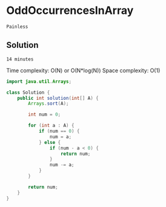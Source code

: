 # OddOccurrencesInArray

`Painless`

## Solution

`14 minutes`

Time complexity: O(N) or O(N*log(N))
Space complexity: O(1)

```java
import java.util.Arrays;

class Solution {
    public int solution(int[] A) {
        Arrays.sort(A);

        int num = 0;

        for (int a : A) {
            if (num == 0) {
                num = a;
            } else {
                if (num - a < 0) {
                    return num;
                }
                num -= a;
            }
        }

        return num;
    }
}
```
